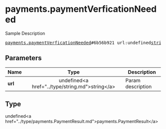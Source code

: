# payments.paymentVerficationNeeded

Sample Description

<pre>
<a href="../constructor/payments.paymentVerficationNeeded.md">payments.paymentVerficationNeeded</a>#6b56b921 url:undefined<a href="../type/string.md">string</a> = undefined<a href="../type/payments.PaymentResult.md">payments.PaymentResult</a>;
</pre>

## Parameters

| Name | Type | Description |
|------|:----:|-------------|
| **url** | undefined&lt;a href=&#34;../type/string.md&#34;&gt;string&lt;/a&gt; | Param description |

## Type

undefined&lt;a href=&#34;../type/payments.PaymentResult.md&#34;&gt;payments.PaymentResult&lt;/a&gt;
